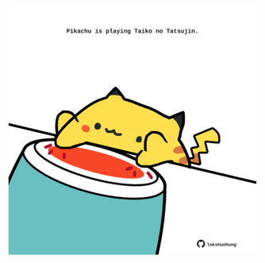 <!-- built at 16/12/2024, 23:00:44 UTC -->
<p align="center">
  <img width="500" height="500" src="./ReadmeImage.svg">
</p>
